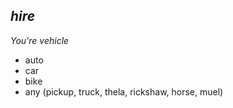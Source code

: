 ## _hire_ 
_You're vehicle_
- auto
- car
- bike
- any (pickup, truck, thela, rickshaw, horse, muel) 
